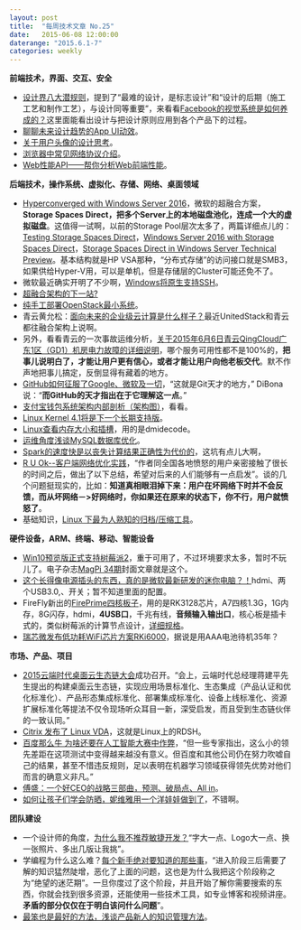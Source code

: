 ```yaml
---
layout: post
title:  "每周技术文章 No.25"
date:   2015-06-08 12:00:00
daterange: "2015.6.1-7"
categories: weekly
---
```

**前端技术，界面、交互、安全**

* [设计界八大潜规则](http://www.uisdc.com/8-design-domain-unwritten-rules)，提到了“最难的设计，是标志设计”和“设计的后期（施工工艺和制作工艺），与设计同等重要”，来看看[Facebook的视觉系统是如何养成的？](http://www.uisdc.com/facebook-visual-system-design)这里面能看出设计与把设计原则应用到各个产品下的过程。
* [聊聊未来设计趋势的App UI动效](http://www.woshipm.com/pd/160714.html)。
* [关于用户头像的设计思考](http://www.woshipm.com/pd/159946.html)。
* [浏览器中常见网络协议介绍](https://www.imququ.com/post/network-protocol-in-browser.html)。
* [Web性能API——帮你分析Web前端性能](http://www.infoq.com/cn/news/2015/06/web-performance-api)。

**后端技术，操作系统、虚拟化、存储、网络、桌面领域**

* [Hyperconverged with Windows Server 2016](http://www.hyper-v.nu/archives/dvanderpeijl/2015/06/hyperconverged-with-windows-server-2016)，微软的超融合方案，**Storage Spaces Direct，把多个Server上的本地磁盘池化，连成一个大的虚拟磁盘**。这值得一试啊，以前的Storage Pool层次太多了，两篇详细点儿的：[Testing Storage Spaces Direct](http://blogs.msdn.com/b/clustering/archive/2015/05/27/10617612.aspx)，[Windows Server 2016 with Storage Spaces Direct](https://robertsmit.wordpress.com/2015/05/12/windows-server-2016-with-storage-spaces-direct-building-sofs-with-storage-spaces-direct-winserv-win2016-s2d-howtopics/)，[Storage Spaces Direct in Windows Server Technical Preview](https://msdn.microsoft.com/en-us/library/mt126109.aspx?f=255&MSPPError=-2147217396)。基本结构就是HP VSA那种，“分布式存储”的访问接口就是SMB3，如果供给Hyper-V用，可以是单机，但是存储层的Cluster可能还免不了。
* 微软最近确实开明了不少啊，[Windows将原生支持SSH](http://www.solidot.org/story?sid=44294)。
* [超融合架构的下一站?](http://www.wzxue.com/hyper-coverage/)
* [纯手工部署OpenStack最小系统](http://wrox.cn/article/1039494/)。
* 青云黄允松：[面向未来的企业级云计算是什么样子？](http://net.zdnet.com.cn/network_security_zone/2015/0604/3054424.shtml)最近UnitedStack和青云都往融合架构上说啊。
* 另外，看看青云的一次事故运维分析，[关于2015年6月6日青云QingCloud广东1区（GD1）机房电力故障的详细说明](https://log.qingcloud.com/?p=924)，哪个服务可用性都不是100%的，**把事儿说明白了，才能让用户更有信心，或者才能让用户向他老板交代**。默不作声地把事儿搞定，反倒显得有藏着的地方。
* [GitHub如何征服了Google、微软及一切](http://36kr.com/p/533581.html)，“这就是Git天才的地方，” DiBona说：“**而GitHub的天才指出在于它理解这一点**。”
* [支付宝钱包系统架构内部剖析（架构图）](http://www.woshipm.com/pmd/160822.html)，看看。
* [Linux Kernel 4.1将是下一个长期支持版](http://www.cnbeta.com/articles/400191.htm)。
* [Linux查看内存大小和插槽](http://wsgzao.github.io/post/linux-memory/)，用的是dmidecode。
* [运维角度浅谈MySQL数据库优化](http://lizhenliang.blog.51cto.com/7876557/1657465)。
* [Spark的速度快是以丧失计算结果正确性为代价的](http://www.sunchangming.com/blog/post/4672.html)，这坑有点儿大啊，
* [R U Ok--客户端网络优化实践](http://2014.54chen.com/blog/2015/06/03/are-u-ok/)，“作者同全国各地愤怒的用户亲密接触了很长的时间之后，做出了以下总结，希望对后来的人们能够有一点启发”。谈的几个问题挺现实的，比如：**知道真相眼泪掉下来：用户在坏网络下时并不会反馈，而从坏网络－>好网络时，你如果还在原来的状态下，你不行，用户就愤怒了**。
* 基础知识，[Linux 下最为人熟知的归档/压缩工具](http://www.techug.com/compress-tools-under-linux)。

**硬件设备，ARM、终端、移动、智能设备**

* [Win10预览版正式支持树莓派2](http://www.leiphone.com/news/201506/GOesU67ddjlhvmgp.html)，重于可用了，不过环境要求太多，暂时不玩儿了。电子杂志[MagPi 34期](https://www.raspberrypi.org/magpi-issues/MagPi34.pdf)封面文章就是这个。
* [这个长得像电源插头的东西，真的是微软最新研发的迷你电脑？！](http://www.pingwest.com/new-microsoft-10-pc-looks-like-a-adapter/)hdmi、两个USB3.0,、开关；暂不知道里面的配置。
* FireFly新出的[FirePrime四核板子](http://www.t-firefly.com/zh/firenow/fireprime/)，用的是RK3128芯片，A7四核1.3G，1G内存，8G闪存，hdmi，**4USB口**，千兆有线，**音频输入输出口**，核心板是插卡式的，类似树莓派的计算节点设计，[详细规格](http://www.t-firefly.com/zh/firenow/fireprime/specifications/)。
* [瑞芯微发布低功耗WiFi芯片方案RKi6000](http://community.arm.com/community/arm-partner-directory/partner-rockchip/blog/2015/06/02/%E5%85%A8%E7%90%83%E6%9C%80%E4%BD%8E%E5%8A%9F%E8%80%97wifi%E5%8F%91%E5%B8%83-iot%E5%8A%9F%E8%80%97%E8%8A%82%E7%9C%8185%E8%BF%91%E8%93%9D%E7%89%9940-le%E6%A0%87%E5%87%86)，据说是用AAA电池待机35年？

**市场、产品、项目**

* [2015云端时代桌面云生态链大会](http://server.zdnet.com.cn/server/2015/0604/3054440.shtml)成功召开。“会上，云端时代总经理蒋建平先生提出的构建桌面云生态链，实现应用场景标准化、生态集成（产品认证和优化标准化）、产品形态集成标准化、部署集成标准化、设备上线标准化、资源扩展标准化等提法不仅令现场听众耳目一新，深受启发，而且受到生态链伙伴的一致认同。”
* [Citrix 发布了 Linux VDA](http://www.brianmadden.com/blogs/videos/archive/2015/06/03/A-good-start-with-room-to-improve-thoughts-on-citrix-s-linux-vda-plus-a-video-demo-from-citrix-synergy-2015.aspx)，这就是Linux上的RDSH。
* [百度那么牛 为啥还要在人工智能大赛中作弊](http://zhidx.com/p/14556.html)，“但一些专家指出，这么小的领先差距在这项测试中变得越来越没有意义。但百度和其他公司仍在努力吹嘘自己的结果，甚至不惜违反规则，足以表明在机器学习领域获得领先优势对他们而言的确意义非凡。”
* [傅盛：一个好CEO的战略三部曲，预测、破局点、All in](http://www.woshipm.com/pmd/159947.html)。
* [如何让孩子们学会防晒，妮维雅用一个洋娃娃做到了](http://fit.toodaylab.com/70598)，不错啊。

**团队建设**

* 一个设计师的角度，[为什么我不推荐敏捷开发？](http://www.uisdc.com/dont-recommend-agile-development)“字大一点、Logo大一点、换一张照片、多出几版让我挑”。
* 学编程为什么这么难？[每个新手绝对要知道的那些事](http://www.techug.com/beginner-learn-programming)，“进入阶段三后需要了解的知识猛然陡增，恶化了上面的问题，这也是为什么我把这个阶段称之为“绝望的迷茫期”。一旦你度过了这个阶段，并且开始了解你需要搜索的东西，你就会找到很多资源，还能使用一些技术工具，如专业博客和视频讲座。**矛盾的部分仅仅在于明白该问什么问题**”。
* [最笨也是最好的方法，浅谈产品新人的知识管理方法](http://www.woshipm.com/pmd/160014.html)。




